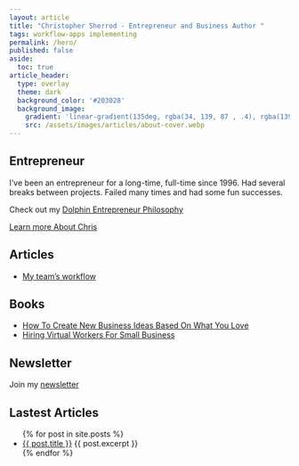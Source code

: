 ```yaml
---
layout: article
title: "Christopher Sherrod - Entrepreneur and Business Author "
tags: workflow-apps implementing
permalink: /hero/
published: false
aside:
  toc: true
article_header:
  type: overlay
  theme: dark
  background_color: '#203028'
  background_image:
    gradient: 'linear-gradient(135deg, rgba(34, 139, 87 , .4), rgba(139, 34, 139, .4))'
    src: /assets/images/articles/about-cover.webp
---
```

## Entrepreneur
I’ve been an entrepreneur for a long-time, full-time since 1996. Had several breaks between projects. Failed many times and had some fun successes.

Check out my [Dolphin Entrepreneur Philosophy](https://christophersherrod.com/dolphin-entrepreneur)

[Learn more About Chris](https://christophersherrod.com/about/)

## Articles
- [My team’s workflow](https://christophersherrod.com/workflow)

## Books
- [How To Create New Business Ideas Based On What You Love](https://christophersherrod.com/2020/12/02/business-ideas.html)
- [Hiring Virtual Workers For Small Business](https://christophersherrod.com/2020/11/02/hiring-virtual-workers.html)

## Newsletter
Join my [newsletter](https://christophersherrod.com/newsletter/)

## Lastest Articles
<ul>
  {% for post in site.posts %}
    <li>
      <a href="{{ post.url }}">{{ post.title }}</a>
      {{ post.excerpt }}
    </li>
  {% endfor %}
</ul>